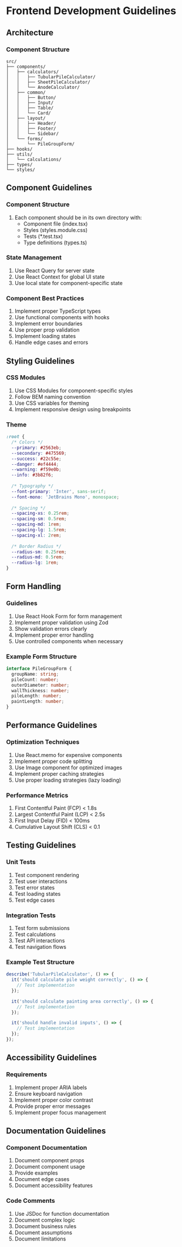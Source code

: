# Frontend Development Guidelines

## Architecture

### Component Structure
```
src/
├── components/
│   ├── calculators/
│   │   ├── TubularPileCalculator/
│   │   ├── SheetPileCalculator/
│   │   └── AnodeCalculator/
│   ├── common/
│   │   ├── Button/
│   │   ├── Input/
│   │   ├── Table/
│   │   └── Card/
│   ├── layout/
│   │   ├── Header/
│   │   ├── Footer/
│   │   └── Sidebar/
│   └── forms/
│       └── PileGroupForm/
├── hooks/
├── utils/
│   └── calculations/
├── types/
└── styles/
```

## Component Guidelines

### Component Structure
1. Each component should be in its own directory with:
   - Component file (index.tsx)
   - Styles (styles.module.css)
   - Tests (*.test.tsx)
   - Type definitions (types.ts)

### State Management
1. Use React Query for server state
2. Use React Context for global UI state
3. Use local state for component-specific state

### Component Best Practices
1. Implement proper TypeScript types
2. Use functional components with hooks
3. Implement error boundaries
4. Use proper prop validation
5. Implement loading states
6. Handle edge cases and errors

## Styling Guidelines

### CSS Modules
1. Use CSS Modules for component-specific styles
2. Follow BEM naming convention
3. Use CSS variables for theming
4. Implement responsive design using breakpoints

### Theme
```css
:root {
  /* Colors */
  --primary: #2563eb;
  --secondary: #475569;
  --success: #22c55e;
  --danger: #ef4444;
  --warning: #f59e0b;
  --info: #3b82f6;
  
  /* Typography */
  --font-primary: 'Inter', sans-serif;
  --font-mono: 'JetBrains Mono', monospace;
  
  /* Spacing */
  --spacing-xs: 0.25rem;
  --spacing-sm: 0.5rem;
  --spacing-md: 1rem;
  --spacing-lg: 1.5rem;
  --spacing-xl: 2rem;
  
  /* Border Radius */
  --radius-sm: 0.25rem;
  --radius-md: 0.5rem;
  --radius-lg: 1rem;
}
```

## Form Handling

### Guidelines
1. Use React Hook Form for form management
2. Implement proper validation using Zod
3. Show validation errors clearly
4. Implement proper error handling
5. Use controlled components when necessary

### Example Form Structure
```typescript
interface PileGroupForm {
  groupName: string;
  pileCount: number;
  outerDiameter: number;
  wallThickness: number;
  pileLength: number;
  paintLength: number;
}
```

## Performance Guidelines

### Optimization Techniques
1. Use React.memo for expensive components
2. Implement proper code splitting
3. Use Image component for optimized images
4. Implement proper caching strategies
5. Use proper loading strategies (lazy loading)

### Performance Metrics
1. First Contentful Paint (FCP) < 1.8s
2. Largest Contentful Paint (LCP) < 2.5s
3. First Input Delay (FID) < 100ms
4. Cumulative Layout Shift (CLS) < 0.1

## Testing Guidelines

### Unit Tests
1. Test component rendering
2. Test user interactions
3. Test error states
4. Test loading states
5. Test edge cases

### Integration Tests
1. Test form submissions
2. Test calculations
3. Test API interactions
4. Test navigation flows

### Example Test Structure
```typescript
describe('TubularPileCalculator', () => {
  it('should calculate pile weight correctly', () => {
    // Test implementation
  });

  it('should calculate painting area correctly', () => {
    // Test implementation
  });

  it('should handle invalid inputs', () => {
    // Test implementation
  });
});
```

## Accessibility Guidelines

### Requirements
1. Implement proper ARIA labels
2. Ensure keyboard navigation
3. Implement proper color contrast
4. Provide proper error messages
5. Implement proper focus management

## Documentation Guidelines

### Component Documentation
1. Document component props
2. Document component usage
3. Provide examples
4. Document edge cases
5. Document accessibility features

### Code Comments
1. Use JSDoc for function documentation
2. Document complex logic
3. Document business rules
4. Document assumptions
5. Document limitations 